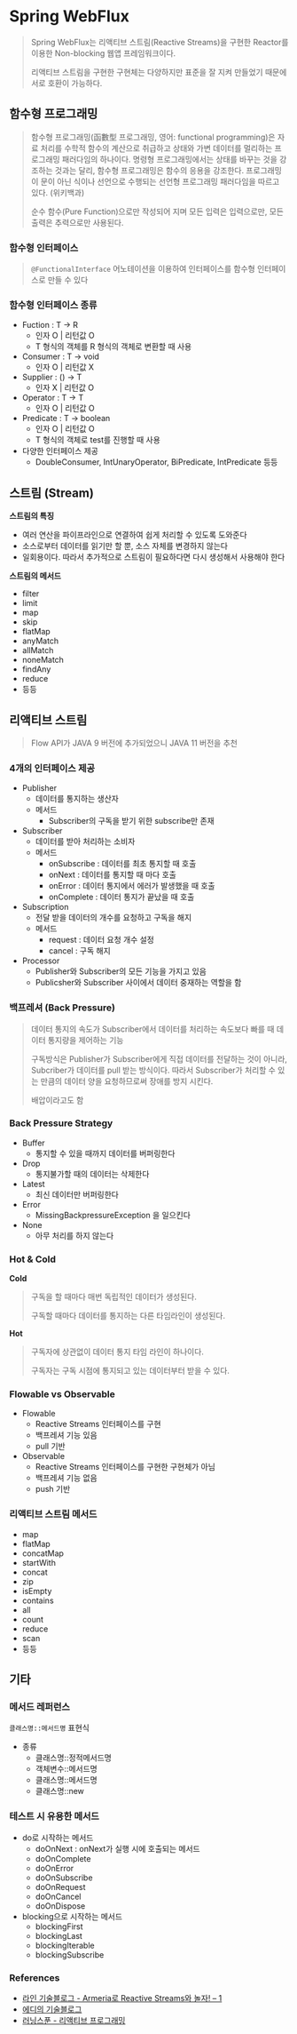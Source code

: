 # Spring WebFlux

> Spring WebFlux는 리액티브 스트림(Reactive Streams)을 구현한 Reactor를 이용한 Non-blocking 웹앱 프레임워크이다.
>
> 리액티브 스트림을 구현한 구현체는 다양하지만 표준을 잘 지켜 만들었기 때문에 서로 호환이 가능하다.

## 함수형 프로그래밍

> 함수형 프로그래밍(函數型 프로그래밍, 영어: functional programming)은 자료 처리를 수학적 함수의 계산으로 취급하고 상태와 가변 데이터를 멀리하는 프로그래밍 패러다임의 하나이다. 명령형 프로그래밍에서는 상태를 바꾸는 것을 강조하는 것과는 달리, 함수형 프로그래밍은 함수의 응용을 강조한다. 프로그래밍이 문이 아닌 식이나 선언으로 수행되는 선언형 프로그래밍 패러다임을 따르고 있다. (위키백과)
>
> 순수 함수(Pure Function)으로만 작성되어 지며 모든 입력은 입력으로만, 모든 출력은 추력으로만 사용된다.

### 함수형 인터페이스

> `@FunctionalInterface` 어노테이션을 이용하여 인터페이스를 함수형 인터페이스로 만들 수 있다

### 함수형 인터페이스 종류

- Fuction : T -> R
  - 인자 O | 리턴값 O
  - T 형식의 객체를 R 형식의 객체로 변환할 때 사용
- Consumer : T -> void
  - 인자 O | 리턴값 X
- Supplier : () -> T
  - 인자 X | 리턴값 O
- Operator : T -> T
  - 인자 O | 리턴값 O
- Predicate : T -> boolean
  - 인자 O | 리턴값 O
  - T 형식의 객체로 test를 진행할 때 사용
- 다양한 인터페이스 제공
  - DoubleConsumer, IntUnaryOperator, BiPredicate, IntPredicate 등등

## 스트림 (Stream)

**스트림의 특징**

- 여러 연산을 파이프라인으로 연결하여 쉽게 처리할 수 있도록 도와준다
- 소스로부터 데이터를 읽기만 할 뿐, 소스 자체를 변경하지 않는다
- 일회용이다. 따라서 추가적으로 스트림이 필요하다면 다시 생성해서 사용해야 한다

**스트림의 메서드**

- filter
- limit
- map
- skip
- flatMap
- anyMatch
- allMatch
- noneMatch
- findAny
- reduce
- 등등

## 리액티브 스트림

> Flow API가 JAVA 9 버전에 추가되었으니 JAVA 11 버전을 추천

### 4개의 인터페이스 제공

- Publisher
  - 데이터를 통지하는 생산자
  - 메서드
    - Subscriber의 구독을 받기 위한 subscribe만 존재
- Subscriber
  - 데이터를 받아 처리하는 소비자
  - 메서드
    - onSubscribe : 데이터를 최초 통지할 때 호출
    - onNext : 데이터를 통지할 때 마다 호출
    - onError : 데이터 통지에서 에러가 발생했을 때 호출
    - onComplete : 데이터 통지가 끝났을 때 호출
- Subscription
  - 전달 받을 데이터의 개수를 요청하고 구독을 해지
  - 메서드
    - request : 데이터 요청 개수 설정
    - cancel : 구독 해지
- Processor
  - Publisher와 Subscriber의 모든 기능을 가지고 있음
  - Publicsher와 Subscriber 사이에서 데이터 중재하는 역할을 함

### 백프레셔 (Back Pressure)

> 데이터 통지의 속도가 Subscriber에서 데이터를 처리하는 속도보다 빠를 때 데이터 통지량을 제어하는 기능
>
> 구독방식은 Publisher가 Subscriber에게 직접 데이터를 전달하는 것이 아니라, Subcriber가 데이터를 pull 받는 방식이다. 따라서 Subscriber가 처리할 수 있는 만큼의 데이터 양을 요청하므로써 장애를 방지 시킨다.
>
> 배압이라고도 함

### Back Pressure Strategy

- Buffer
  - 통지할 수 있을 때까지 데이터를 버퍼링한다
- Drop
  - 통지불가할 때의 데이터는 삭제한다
- Latest
  - 최신 데이터만 버퍼링한다
- Error
  - MissingBackpressureException 을 일으킨다
- None
  - 아무 처리를 하지 않는다

### Hot & Cold

**Cold**

> 구독을 할 때마다 매번 독립적인 데이터가 생성된다.
>
> 구독할 때마다 데이터를 통지하는 다른 타임라인이 생성된다.

**Hot**

> 구독자에 상관없이 데이터 통지 타임 라인이 하나이다.
>
> 구독자는 구독 시점에 통지되고 있는 데이터부터 받을 수 있다.

### Flowable vs Observable

- Flowable
  - Reactive Streams 인터페이스를 구현
  - 백프레셔 기능 있음
  - pull 기반
- Observable
  - Reactive Streams 인터페이스를 구현한 구현체가 아님
  - 백프레셔 기능 없음
  - push 기반

### 리액티브 스트림 메서드

- map
- flatMap
- concatMap
- startWith
- concat
- zip
- isEmpty
- contains
- all
- count
- reduce
- scan
- 등등

## 기타

### 메서드 레퍼런스

`클래스명::메서드명` 표현식

- 종류
  - 클래스명::정적메서드명
  - 객체변수::메서드명
  - 클래스명::메서드명
  - 클래스명::new

### 테스트 시 유용한 메서드

- do로 시작하는 메서드
  - doOnNext : onNext가 실행 시에 호출되는 메서드
  - doOnComplete
  - doOnError
  - doOnSubscribe
  - doOnRequest
  - doOnCancel
  - doOnDispose
- blocking으로 시작하는 메서드
  - blockingFirst
  - blockingLast
  - blockingIterable
  - blockingSubscribe

### References

- [라인 기술블로그 - Armeria로 Reactive Streams와 놀자! – 1](https://engineering.linecorp.com/ko/blog/reactive-streams-with-armeria-1/)
- [에디의 기술블로그](https://brunch.co.kr/@springboot/154)
- [러닝스푼 - 리액티브 프로그래밍](https://learningspoons.com/course/detail/reactive/)
